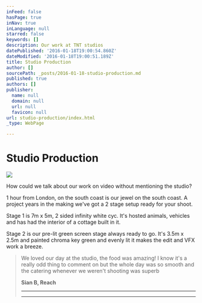 ```yaml
---
inFeed: false
hasPage: true
inNav: true
inLanguage: null
starred: false
keywords: []
description: Our work at TNT studios
datePublished: '2016-01-18T19:00:54.860Z'
dateModified: '2016-01-18T19:00:51.189Z'
title: Studio Production
author: []
sourcePath: _posts/2016-01-18-studio-production.md
published: true
authors: []
publisher:
  name: null
  domain: null
  url: null
  favicon: null
url: studio-production/index.html
_type: WebPage

---
```

# Studio Production
![](https://the-grid-user-content.s3-us-west-2.amazonaws.com/3aa3f9a6-62c8-41ed-9750-ff8de0adaba3.JPG)

How could we talk about our work on video without mentioning the studio?

1 hour from London, on the south coast is our jewel on the south coast. A project years in the making we've got a 2 stage setup ready for your shoot.

Stage 1 is 7m x 5m, 2 sided infinity white cyc. It's hosted animals, vehicles and has had the interior of a cottage built in it.

Stage 2 is our pre-lit green screen stage always ready to go. It's 3.5m x 2.5m and painted chroma key green and evenly lit it makes the edit and VFX work a breeze.

> We loved our day at the studio, the food was amazing! I know it's a really odd thing to comment on but the whole day was so smooth and the catering whenever we weren't shooting was superb
> 
> **Sian B, Reach**
> 
> ********
> 
> ****************